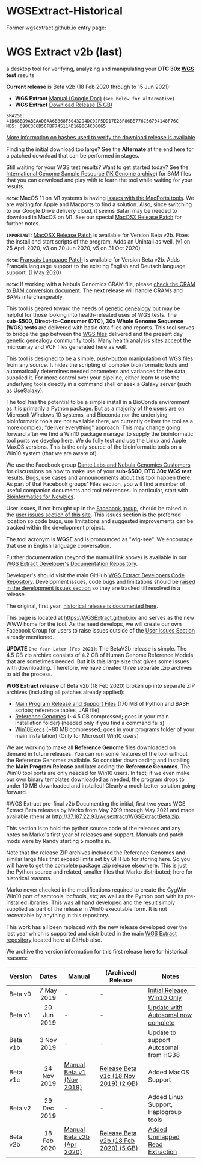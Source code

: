# WGSExtract-Historical

Former wgsextract.github.io entry page:
# WGS Extract v2b (last)
a desktop tool for verifying, analyzing and manipulating your **DTC 30x [WGS](https://h600.org/wiki/WGS) test** results

__Current release__ is Beta v2b (18 Feb 2020 through to 15 Jun 2021):
* **WGS Extract** [Manual (Google Doc)](http://bit.ly/36Jdpnq)  (`see below for alternative`)
* **WGS Extract** [Download Release (5 GB)](http://bit.ly/3afRl6O)
```
SHA256: 41D68ED9ABEAAD0AA6BB68F3043294DC02F5DD17E28F86BB776C56704148F76C
MD5: 690C3C6D5CFBF745114D1690C4C00065
```
[More information on hashes used to verify the download release is available](https://www.howtogeek.com/67241/htg-explains-what-are-md5-sha-1-hashes-and-how-do-i-check-them/)

Finding the initial download too large? See the **Alternate** at the end here for a patched download that can be performed in stages. 

Still waiting for your WGS test results?  Want to get started today?  See the [International Genome Sample Resource (1K Genome archive)](https://www.internationalgenome.org/data) for BAM files that you can download and play with to learn the tool while waiting for your results.

**`Note`**: MacOS 11 on M1 systems is having [issues with the MacPorts tools](https://trac.macports.org/wiki/BigSurProblems). We are waiting for Apple and Macports to find a solution.  Also, since switching to our Google Drive delivery cloud, it seems Safari may be needed to download in MacOS on M1. See our special [MacOSX Release Patch](https://github.com/WGSExtract/WGSExtract-Dev/blob/master/Docs/Betav2b_MacOSX_patch.md) for further notes.

**`IMPORTANT`**: [MacOSX Release Patch](https://github.com/WGSExtract/WGSExtract-Dev/blob/master/Docs/Betav2b_MacOSX_patch.md) is available for Version Beta v2b.  Fixes the install and start scripts of the program. Adds an Unintall as well. (v1 on 25 April 2020, v3 on 20 Jun 2020, v5 on 31 Oct 2020)

**`Note`**: [Français Language Patch](https://github.com/WGSExtract/WGSExtract-Dev/blob/master/Docs/Betav2b_Francais_Patch.md) is available for Version Beta v2b.  Adds Français language support to the existing English and Deutsch language support. (1 May 2020)

**`Note`**: If working with a Nebula Genomics CRAM file, please [check the CRAM to BAM conversion document](https://bit.ly/31TeqYH). The next release will handle CRAMs and BAMs interchangeably.

This tool is geared toward the needs of [genetic genealogy](https://h600.org/wiki/Genetic+Genealogy) but may be helpful for those looking into health-releated uses of WGS tests. The **sub-$500, Direct-to-Consumer (DTC), 30x Whole Genome Sequence (WGS) tests** are delivered with basic data files and reports. This tool serves to bridge the gap between the [WGS files](https://h600.org/wiki/Sequencing+File+Formats) delivered and the present day [genetic genealogy community tools](https://h600.org/wiki/Third+Party+Analysis+Tools). Many health analysis sites accept the microarray and VCF files generated here as well.

This tool is designed to be a simple, push-button manipulation of [WGS files](https://h600.org/wiki/Sequencing+File+Formats) from any source. It hides the scripting of complex bioinformatic tools and automatically determines needed parameters and variances for the data supplied it.  For more control over your pipeline, either learn to use the underlying tools directly in a command shell or seek a Galaxy server (such as [UseGalaxy](https://usegalaxy.org/)).

The tool has the potential to be a simple install in a BioConda environment as it is primarily a Python package. But as a majority of the users are on Microsoft Windows 10 systems, and Bioconda nor the underlying bioinformatic tools are not available there, we currently deliver the tool as a more complex, "deliver everything" approach. This may change going forward after we find a Win10 package manager to supply the bioinformatic tool ports we develop here. We do fully test and use the Linux and Apple MaxOS versions. This is the only source of the bioinformatic tools on a Win10 system (that we are aware of).

We use the Facebook group [Dante Labs and Nebula Genomics Customers](https://www.facebook.com/groups/373644229897409/) for discussions on how to make use of your **sub-$500, DTC 30x WGS test** results. Bugs, use cases and announcements about this tool happen there.  As part of that Facebook groups' Files section, you will find a number of useful companion documents and tool references.  In particular, start with [Bioinformatics for Newbies](http://bit.ly/38jnxnK).

User issues, if not brought up in the [Facebook group](https://www.facebook.com/groups/373644229897409/), should be raised in the [user issues section of this site](https://github.com/WGSExtract/WGSExtract.github.io/issues). This issues section is the preferred location so code bugs, use limitations and suggested improvements can be tracked within the development project.

The tool acronym is **WGSE** and is pronounced as "wig-see". We encourage that use in English language conversation.

Further documentation (beyond the manual link above) is available in our [WGS Extract Developer's Documentation Repository](https://github.com/WGSExtract/WGSExtract-Dev/tree/master/Docs).

Developer's should visit the main GitHub [WGS Extract Developers Code Repository](https://github.com/WGSExtract/WGSExtract-Dev/).  Development issues, code bugs and limitations should be [raised in the development issues section](https://github.com/WGSExtract/WGSExtract-Dev/issues) so they are tracked till resolved in a release.

The original, first year, [historical release is documented here](https://github.com/WGSExtract/WGSExtract-Historical).

This page is located at https://WGSExtract.github.io/ and serves as the new WWW home for the tool. As the need develops, we will create our own Facebook Group for users to raise issues outside of the [User Issues Section](https://github.com/WGSExtract/WGSExtract.github.io/issues) already mentioned.

**UPDATE** `One Year Later (Feb 2021)`:
The BetaV2b release is simple.  The 4.5 GB zip archive consists of 4.2 GB of Human Genome Reference Models that are sometimes needed. But it is this large size that gives some issues with downloading.  Therefore, we have created three separate .zip archives to aid the process.

__WGS Extract release__ of Beta v2b (18 Feb 2020) broken up into separate ZIP archives (including all patches already applied):
* [Main Program Release and Support Files](http://bit.ly/3usF3RN) (170 MB of Python and BASH scripts; reference tables, JAR file)
* [Reference Genomes](http://bit.ly/2ZLD3pB) (~4.5 GB compressed; goes in your main installation folder) (needed only if you find a command fails)
* [Win10Execs](http://bit.ly/3bEyTFu) (~80 MB compressed; goes in your programs folder of your main installation) (Only for Microsoft Win10 users)

We are working to make all **Reference Genome** files downloaded on demand in future releases. You can run some features of the tool without the Reference Genomes available. So consider downloading and installing the **Main Program Release** and later adding the **Reference Genomes**. The Win10 tool ports are only needed for Win10 users. In fact, if we even make our own binary templates downloaded as needed, the program drops to under 10 MB downloaded and installed! Clearly a much better solution going forward.

#WGS Extract pre-final v2b
Documenting the initial, first two years WGS Extract Beta releases by Marko from May 2019 through May 2021 and made available (then) at http://37.187.22.93/wgsextract/WGSExtractBeta.zip.

This section is to hold the python source code of the releases and any notes on Marko's first year of releases and support. Manuals and patch mods were by Randy starting 5 months in.

Note that the release ZIP archives included the Reference Genomes and similar large files that exceed limits set by GITHub for storing here.  So you will have to get the complete package .zip release elsewhere. This is just the Python source and related, smaller files that Marko distributed; here for historical reasons.

Marko never checked in the modifications required to create the CygWin WIn10 port of samtools, bcftools, etc; as well as the Python port with its pre-installed libraries. This was all hand developed and the result simply supplied as part of the release in Win10 executable form.  It is not recreatable by anything in this repository.

This work has all been replaced with the new release developed over the last year which is supported and distributed in the main [WGS Extract repository](https://github.com/WGSExtract/WGSExtract "WGS Extract") located here at GitHub also.

We archive the version information for this first release here for historical reasons:

| Version | Dates | Manual | (Archived) Release | Notes|
|:--- | :---:| --- | ---| ---|
| Beta v0|7 May 2019 | - | - |[Initial Release, Win10 Only](https://www.facebook.com/groups/373644229897409/permalink/384165192178646/)
| Beta v1|20 Jun 2019 | - | - |[Update with Autosomal now complete](https://www.facebook.com/photo.php?fbid=2765845590155551&set=p.2765845590155551&type=1&theater)
| Beta v1b| 3 Nov 2019 | - | - |Update to support Autosomal from HG38
| Beta v1c| 24 Nov 2019 |[Manual Beta v1 (Nov 2019)](https://docs.google.com/document/d/1zM-tGKsr-UOMyn1PT4fdy_aEJCy4Wz_q4k-Js3fSpB0/edit?usp=sharing "Manual Beta V1")|[Release Beta v1c (18 Nov 2019) (2 GB)](https://drive.google.com/file/d/1yL7fsk5q8aZzBh6HdWaFTmj_2Dbm50ML/view?usp=sharing) |Added MacOS Support
| Beta v2|29 Dec 2019| - | - |Added Linux Support, Haplogroup tools
| Beta v2b|18 Feb 2020|[Manual Beta v2b (Apr 2020)](https://docs.google.com/document/d/1TqRF_CZMs4QOEuVlrhLkzL-uc-dvHAO92O-S7tc7FhY/edit?usp=drivesdk "Manual Beta v2") | [Release Beta v2b (18 Feb 2020) (5 GB)](http://37.187.22.93/wgsextract/WGSExtractBeta.zip "Release Beta v2b")|[Added Unmapped Read Extraction](https://www.facebook.com/groups/373644229897409/permalink/556793721582458/)

